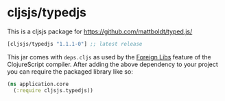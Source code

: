 # cljsjs/typedjs

This is a cljsjs package for https://github.com/mattboldt/typed.js/

[](dependency)
```clojure
[cljsjs/typedjs "1.1.1-0"] ;; latest release
```
[](/dependency)

This jar comes with `deps.cljs` as used by the [Foreign Libs][flibs] feature
of the ClojureScript compiler. After adding the above dependency to your project
you can require the packaged library like so:

```clojure
(ns application.core
  (:require cljsjs.typedjs))
```
[flibs]: https://clojurescript.org/reference/packaging-foreign-deps
